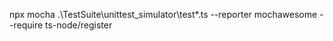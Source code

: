 

npx mocha .\TestSuite\unittest_simulator\test*.ts --reporter mochawesome --require ts-node/register